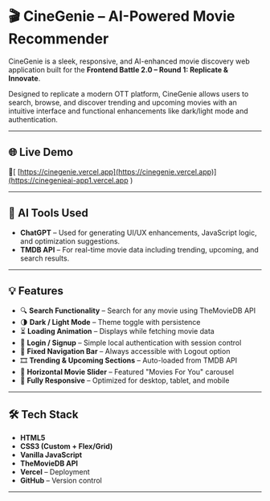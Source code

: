 # 🎬 CineGenie – AI-Powered Movie Recommender

CineGenie is a sleek, responsive, and AI-enhanced movie discovery web application built for the **Frontend Battle 2.0 – Round 1: Replicate & Innovate**.

Designed to replicate a modern OTT platform, CineGenie allows users to search, browse, and discover trending and upcoming movies with an intuitive interface and functional enhancements like dark/light mode and authentication.

---

## 🌐 Live Demo

🔗[ [https://cinegenie.vercel.app](https://cinegenie.vercel.app)](https://cinegenieai-app1.vercel.app
)

---

## 🧠 AI Tools Used

- **ChatGPT** – Used for generating UI/UX enhancements, JavaScript logic, and optimization suggestions.
- **TMDB API** – For real-time movie data including trending, upcoming, and search results.

---

## 💡 Features

- 🔍 **Search Functionality** – Search for any movie using TheMovieDB API
- 🌗 **Dark / Light Mode** – Theme toggle with persistence
- ⏳ **Loading Animation** – Displays while fetching movie data
- 🔐 **Login / Signup** – Simple local authentication with session control
- 🧭 **Fixed Navigation Bar** – Always accessible with Logout option
- 🎞️ **Trending & Upcoming Sections** – Auto-loaded from TMDB API
- 🎠 **Horizontal Movie Slider** – Featured "Movies For You" carousel
- 📱 **Fully Responsive** – Optimized for desktop, tablet, and mobile

---

## 🛠️ Tech Stack

- **HTML5**
- **CSS3 (Custom + Flex/Grid)**
- **Vanilla JavaScript**
- **TheMovieDB API**
- **Vercel** – Deployment
- **GitHub** – Version control

---


